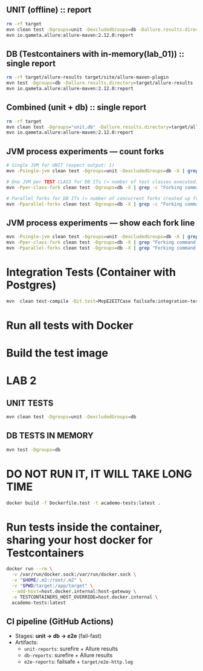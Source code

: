 ## UNIT (offline) :: report

```bash
rm -rf target
mvn clean test -Dgroups=unit -DexcludedGroups=db -Dallure.results.directory=target/allure-results
mvn io.qameta.allure:allure-maven:2.12.0:report
```

## DB (Testcontainers with in-memory(lab_01)) :: single report

```bash
rm -rf target/allure-results target/site/allure-maven-plugin
mvn test -Dgroups=db -Dallure.results.directory=target/allure-results
mvn io.qameta.allure:allure-maven:2.12.0:report
```

## Combined (unit + db) :: single report

```bash
rm -rf target
mvn clean test -Dgroups="unit,db" -Dallure.results.directory=target/allure-results
mvn io.qameta.allure:allure-maven:2.12.0:report
```

## JVM process experiments — count forks 

```bash
# Single JVM for UNIT (expect output: 1)
mvn -Psingle-jvm clean test -Dgroups=unit -DexcludedGroups=db -X | grep -c "Forking command line"

# One JVM per TEST CLASS for DB ITs (≈ number of test classes executed)
mvn -Pper-class-fork clean test -Dgroups=db -X | grep -c "Forking command line"

# Parallel forks for DB ITs (≈ number of concurrent forks created up front)
mvn -Pparallel-forks clean test -Dgroups=db -X | grep -c "Forking command line"
```

## JVM process experiments — show each fork line

```bash
mvn -Psingle-jvm clean test -Dgroups=unit -DexcludedGroups=db -X | grep "Forking command line"
mvn -Pper-class-fork clean test -Dgroups=db -X | grep "Forking command line"
mvn -Pparallel-forks clean test -Dgroups=db -X | grep "Forking command line"
```


# Integration Tests (Container with Postgres)
```bash
mvn  clean test-compile -Dit.test=MvpE2EITCase failsafe:integration-test failsafe:verify
```

# Run all tests with Docker
# Build the test image


# LAB 2
## UNIT TESTS
```bash
mvn clean test -Dgroups=unit -DexcludedGroups=db
```
## DB TESTS IN MEMORY
```bash
mvn test -Dgroups=db
```



# DO NOT RUN IT, IT WILL TAKE LONG TIME
```bash
docker build -f Dockerfile.test -t academo-tests:latest .
```

# Run tests inside the container, sharing your host docker for Testcontainers
```bash
docker run --rm \
  -v /var/run/docker.sock:/var/run/docker.sock \
  -v "$HOME/.m2:/root/.m2" \
  -v "$PWD/target:/app/target" \
  --add-host=host.docker.internal:host-gateway \
  -e TESTCONTAINERS_HOST_OVERRIDE=host.docker.internal \
  academo-tests:latest

```

## CI pipeline (GitHub Actions)
- Stages: **unit → db → e2e** (fail-fast)
- Artifacts:
    - `unit-reports`: surefire + Allure results
    - `db-reports`: surefire + Allure results
    - `e2e-reports`: failsafe + `target/e2e-http.log`
